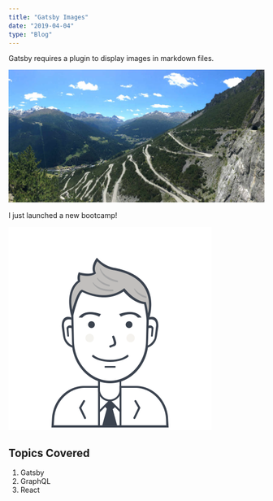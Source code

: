 ```yaml
---
title: "Gatsby Images"
date: "2019-04-04"
type: "Blog"
---
```

Gatsby requires a plugin to display images in markdown files.

![Lake Cancano](./gatsby-lake-cancano.jpg)

I just launched a new bootcamp!

![User](./users-1.svg)

## Topics Covered

1. Gatsby
2. GraphQL
3. React